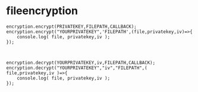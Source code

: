 # fileencryption


    encryption.encrypt(PRIVATEKEY,FILEPATH,CALLBACK);
    encryption.encrypt("YOURPRIVATEKEY",'FILEPATH',(file,privatekey,iv)=>{
        console.log( file, privatekey,iv );
    });

    

    encryption.decrypt(YOURPRIVATEKEY,iv,FILEPATH,CALLBACK);
    encryption.decrypt("YOURPRIVATEKEY","iv","FILEPATH",( file,privatekey,iv )=>{
        console.log( file, privatekey,iv );
    });